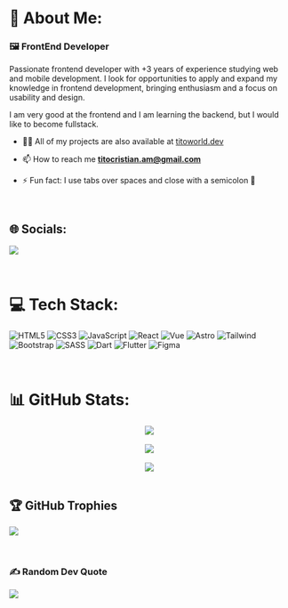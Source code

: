 # 💫 About Me:

### 🖼️ FrontEnd Developer

Passionate frontend developer with +3 years of experience studying web and mobile development. I look for opportunities to apply and expand my knowledge in frontend development, bringing enthusiasm and a focus on usability and design.

I am very good at the frontend and I am learning the backend, but I would like to become fullstack.

- 👨‍💻 All of my projects are also available at <a target="_blank" href="https://titoworld.dev">titoworld.dev</a>

- 📫 How to reach me **titocristian.am@gmail.com**

- ⚡ Fun fact: I use tabs over spaces and close with a semicolon 🤪

<br>

## 🌐 Socials:

<a target="_blank" href="https://www.linkedin.com/in/cristian-arias-mejuto/"><img src="https://img.shields.io/badge/LinkedIn-%230077B5.svg?style=for-the-badge&logo=linkedin&logoColor=white"/></a>

<br>

# 💻 Tech Stack:

![HTML5](https://img.shields.io/badge/html5-%23E34F26.svg?style=for-the-badge&logo=html5&logoColor=white) 
![CSS3](https://img.shields.io/badge/css3-%231572B6.svg?style=for-the-badge&logo=css3&logoColor=white) 
![JavaScript](https://img.shields.io/badge/javascript-%23323330.svg?style=for-the-badge&logo=javascript&logoColor=%23F7DF1E) 
![React](https://img.shields.io/badge/react-%2320232a.svg?style=for-the-badge&logo=react&logoColor=%2361DAFB) 
![Vue](https://img.shields.io/badge/VUE-vue?style=for-the-badge&logo=vue.js&logoColor=white&color=47ba87) 
![Astro](https://img.shields.io/badge/ASTRO-astro?style=for-the-badge&logo=astro&logoColor=white&color=7023d1) 
![Tailwind](https://img.shields.io/badge/TAILWIND-tailwindcss?style=for-the-badge&logo=tailwindcss&logoColor=white&color=3ebff8) 
![Bootstrap](https://img.shields.io/badge/bootstrap-%23563D7C.svg?style=for-the-badge&logo=bootstrap&logoColor=white) 
![SASS](https://img.shields.io/badge/SASS-hotpink.svg?style=for-the-badge&logo=SASS&logoColor=white) 
![Dart](https://img.shields.io/badge/dart-%230175C2.svg?style=for-the-badge&logo=dart&logoColor=white) 
![Flutter](https://img.shields.io/badge/Flutter-%2302569B.svg?style=for-the-badge&logo=Flutter&logoColor=white) 
![Figma](https://img.shields.io/badge/figma-%23F24E1E.svg?style=for-the-badge&logo=figma&logoColor=white) 

<br>

# 📊 GitHub Stats:

<div align="center">
  <img src="https://github-readme-stats-git-masterrstaa-rickstaa.vercel.app/api?username=titoworlddev&theme=tokyonight&hide_border=true&include_all_commits=true&count_private=true" align="center"/>
  <br>
  <br>
  <img src="https://github-readme-streak-stats.herokuapp.com/?user=titoworlddev&theme=tokyonight&hide_border=true" align="center"/>
  <br>
  <br>
  <img src="https://github-readme-stats-git-masterrstaa-rickstaa.vercel.app/api/top-langs/?username=titoworlddev&theme=tokyonight&hide_border=true&include_all_commits=true&count_private=true&layout=compact" align="center"/>
</div>

<br>

## 🏆 GitHub Trophies

![](https://github-profile-trophy.vercel.app/?username=titoworlddev&theme=tokyonight&no-frame=true&no-bg=false&margin-w=4)

<br>

### ✍️ Random Dev Quote

![](https://quotes-github-readme.vercel.app/api?type=horizontal&theme=tokyonight)
